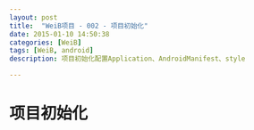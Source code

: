 ```yaml
---
layout: post
title:  "WeiB项目 - 002 - 项目初始化"
date: 2015-01-10 14:50:38
categories: [WeiB]
tags: [WeiB, android]
description: 项目初始化配置Application、AndroidManifest、style

---
```


# 项目初始化
